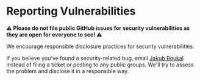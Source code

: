 # Reporting Vulnerabilities


**⚠️ Please do not file public GitHub issues for security
vulnerabilities as they are open for everyone to see! ⚠️**

We encourage responsible disclosure practices for security
vulnerabilities.

If you believe you've found a security-related bug, email
[Jakub Boukal](mailto:security@crowdclick.me)
instead of filing a ticket or posting to any public groups. We'll try to
assess the problem and disclose it in a responsible way.
